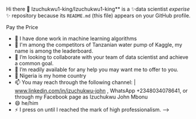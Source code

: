 Hi there 👋
Izuchukwu1-king/Izuchukwu1-king** is a ✨data scientist _experise_ ✨ repository because its `README.md` (this file) appears on your GitHub profile.
   
   Pay the Price
- 🔭 I have done work in machine learning algorithms
- 🌱 I'm among the competitors of Tanzanian water pump of Kaggle, my name is among the leaderboard.
- 👯 I’m looking to collaborate with your team of data scientist and achieve a common goal.
- 🤔 I’m readily available for any help you may want me to offer to you.
- 💬 Nigeria is my home country
- 📫 You may reach through the following channel: | www.linkedin.com/in/izuchukwu-john
, WhatsApp +2348034078641, or through my Facebook page as Izuchukwu John Mbonu
- 😄 he/him
- ⚡ I press on until I reached the mark of high professionalism.
-->
